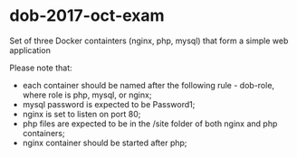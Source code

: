 # dob-2017-oct-exam
Set of three Docker containters (nginx, php, mysql) that form a simple web application

Please note that:
 - each container should be named after the following rule - dob-role, where role is php, mysql, or nginx;
 - mysql password is expected to be Password1;
 - nginx is set to listen on port 80;
 - php files are expected to be in the /site folder of both nginx and php containers;
 - nginx container should be started after php;
